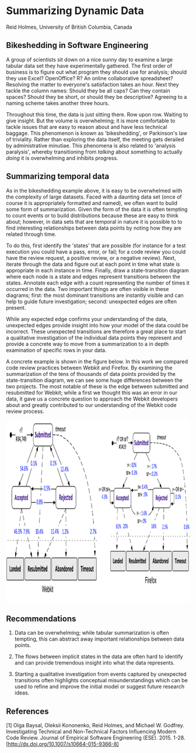 # Summarizing Dynamic Data
Reid Holmes, University of British Columbia, Canada

## Bikeshedding in Software Engineering

A group of scientists sit down on a nice sunny day to examine a large tabular data set they have experimentally gathered. The first order of business is to figure out what program they should use for analysis; should they use Excel? OpenOffice? R? An online collaborative spreadsheet? Resolving the matter to everyone's satisfaction takes an hour. Next they tackle the column names: Should they be all caps? Can they contain spaces? Should they be short, or should they be descriptive? Agreeing to a naming scheme takes another three hours. 

Throughout this time, the data is just sitting there. Row upon row. Waiting to give insight. But the volume is overwhelming; it is more comfortable to tackle issues that are easy to reason about and have less technical baggage. This phenomenon is known as 'bikeshedding', or Parkinson's law of triviality. Rather than exploring the data itself, the meeting gets derailed by administrative minutiae. This phenomena is also related to 'analysis paralysis', whereby transitioning from _talking_ about something to actually _doing_ it is overwhelming and inhibits progress.

## Summarizing temporal data

As in the bikeshedding example above, it is easy to be overwhelmed with the complexity of large datasets. Faced with a daunting data set (once of course it is appropriately formatted and named), we often want to build some form of summarization. Given the form of the data it is often tempting to count events or to build distributions because these are easy to think about; however, in data sets that are temporal in nature it is possible to to find interesting relationships between data points by noting how they are related through time. 

To do this, first identify the 'states' that are possible (for instance for a test execution you could have a pass, error, or fail; for a code review you could have the review request, a positive review, or a negative review). Next, iterate through the data and figure out at each point in time what state is appropriate in each instance in time. Finally, draw a state-transition diagram where each node is a state and edges represent transitions between the states. Annotate each edge with a count representing the number of times it occurred in the data. Two important things are often visible in these diagrams; first: the most dominant transitions are instantly visible and can help to guide future investigation; second: unexpected edges are often present.

While any expected edge confirms your understanding of the data, unexpected edges provide insight into how your model of the data could be incorrect. These unexpected transitions are therefore a great place to start a qualitative investigation of the individual data points they represent and provide a concrete way to move from a summarization to a in depth examination of specific rows in your data.

A concrete example is shown in the figure below. In this work we compared code review practices between Webkit and Firefox. By examining the summarization of the tens of thousands of data points provided by the state-transition diagram, we can see some huge differences between the two projects. The most notable of these is the edge between submitted and resubmitted for Webkit; while a first we thought this was an error in our data, it gave us a concrete question to approach the Webkit developers about and greatly contributed to our understanding of the Webkit code review process.

<div>
  <img src="firefox-webkit.png" height="500px" />
</div>

## Recommendations

1) Data can be overwhelming; while tabular summarization is often tempting, this can abstract away important relationships between data points.

2) The flows between implicit states in the data are often hard to identify and can provide tremendous insight into what the data represents.

3) Starting a qualitative investigation from events captured by unexpected transitions often highlights conceptual misunderstandings which can be used to refine and improve the initial model or suggest future research ideas.

## References

[1] Olga Baysal, Oleksii Kononenko, Reid Holmes, and Michael W. Godfrey. Investigating Technical and Non-Technical Factors Influencing Modern Code Review. Journal of Empirical Software Engineering (ESE). 2015. 1-28. [http://dx.doi.org/10.1007/s10664-015-9366-8]

